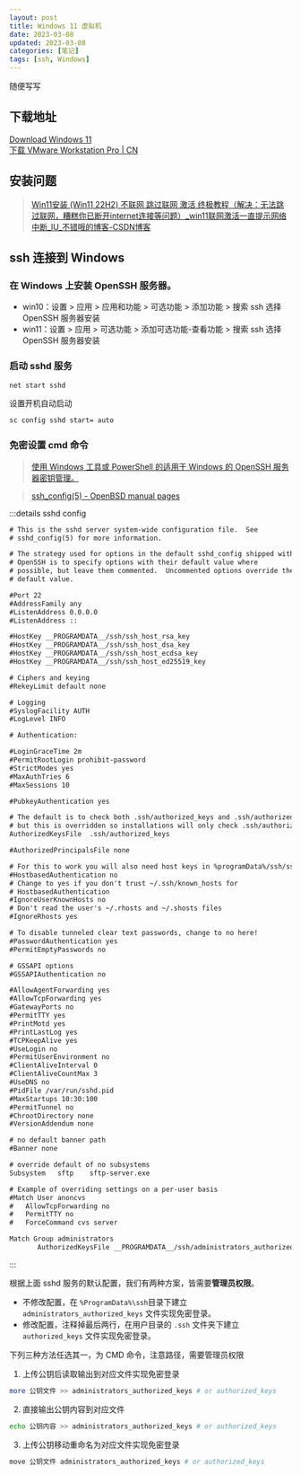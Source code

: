 ```yaml
---
layout: post
title: Windows 11 虚拟机
date: 2023-03-08
updated: 2023-03-08
categories: [笔记]
tags: [ssh, Windows]
---
```


随便写写

## 下载地址

[Download Windows 11](https://www.microsoft.com/zh-cn/software-download/windows11)  
[下载 VMware Workstation Pro | CN](https://www.vmware.com/cn/products/workstation-pro/workstation-pro-evaluation.html)

## 安装问题

>[Win11安装 (Win11 22H2) 不联网 跳过联网 激活 终极教程（解决：无法跳过联网，糟糕你已断开internet连接等问题）_win11联网激活一直提示网络中断_IU_不错哦的博客-CSDN博客](https://blog.csdn.net/chen20170325/article/details/127615233)

## ssh 连接到 Windows

### 在 Windows 上安装 OpenSSH 服务器。

<!-- - win7： -->
- win10：设置 > 应用 > 应用和功能 > 可选功能 > 添加功能 > 搜索 ssh 选择 OpenSSH 服务器安装
- win11：设置 > 应用 > 可选功能 > 添加可选功能-查看功能 > 搜索 ssh 选择 OpenSSH 服务器安装

### 启动 sshd 服务

```bash
net start sshd
```
设置开机自动启动
```bash
sc config sshd start= auto
```

### 免密设置 cmd 命令

>[使用 Windows 工具或 PowerShell 的适用于 Windows 的 OpenSSH 服务器密钥管理。](https://learn.microsoft.com/zh-cn/windows-server/administration/openssh/openssh_keymanagement)

>[ssh_config(5) - OpenBSD manual pages](https://man.openbsd.org/ssh_config)

:::details sshd config
```txt
# This is the sshd server system-wide configuration file.  See
# sshd_config(5) for more information.

# The strategy used for options in the default sshd_config shipped with
# OpenSSH is to specify options with their default value where
# possible, but leave them commented.  Uncommented options override the
# default value.

#Port 22
#AddressFamily any
#ListenAddress 0.0.0.0
#ListenAddress ::

#HostKey __PROGRAMDATA__/ssh/ssh_host_rsa_key
#HostKey __PROGRAMDATA__/ssh/ssh_host_dsa_key
#HostKey __PROGRAMDATA__/ssh/ssh_host_ecdsa_key
#HostKey __PROGRAMDATA__/ssh/ssh_host_ed25519_key

# Ciphers and keying
#RekeyLimit default none

# Logging
#SyslogFacility AUTH
#LogLevel INFO

# Authentication:

#LoginGraceTime 2m
#PermitRootLogin prohibit-password
#StrictModes yes
#MaxAuthTries 6
#MaxSessions 10

#PubkeyAuthentication yes

# The default is to check both .ssh/authorized_keys and .ssh/authorized_keys2
# but this is overridden so installations will only check .ssh/authorized_keys
AuthorizedKeysFile	.ssh/authorized_keys

#AuthorizedPrincipalsFile none

# For this to work you will also need host keys in %programData%/ssh/ssh_known_hosts
#HostbasedAuthentication no
# Change to yes if you don't trust ~/.ssh/known_hosts for
# HostbasedAuthentication
#IgnoreUserKnownHosts no
# Don't read the user's ~/.rhosts and ~/.shosts files
#IgnoreRhosts yes

# To disable tunneled clear text passwords, change to no here!
#PasswordAuthentication yes
#PermitEmptyPasswords no

# GSSAPI options
#GSSAPIAuthentication no

#AllowAgentForwarding yes
#AllowTcpForwarding yes
#GatewayPorts no
#PermitTTY yes
#PrintMotd yes
#PrintLastLog yes
#TCPKeepAlive yes
#UseLogin no
#PermitUserEnvironment no
#ClientAliveInterval 0
#ClientAliveCountMax 3
#UseDNS no
#PidFile /var/run/sshd.pid
#MaxStartups 10:30:100
#PermitTunnel no
#ChrootDirectory none
#VersionAddendum none

# no default banner path
#Banner none

# override default of no subsystems
Subsystem	sftp	sftp-server.exe

# Example of overriding settings on a per-user basis
#Match User anoncvs
#	AllowTcpForwarding no
#	PermitTTY no
#	ForceCommand cvs server

Match Group administrators
       AuthorizedKeysFile __PROGRAMDATA__/ssh/administrators_authorized_keys
```
:::

根据上面 sshd 服务的默认配置，我们有两种方案，皆需要**管理员权限**。
- 不修改配置，在 `%ProgramData%\ssh`目录下建立 `administrators_authorized_keys` 文件实现免密登录。
- 修改配置，注释掉最后两行，在用户目录的 `.ssh` 文件夹下建立 `authorized_keys` 文件实现免密登录。

下列三种方法任选其一，为 CMD 命令，注意路径，需要管理员权限  
1. 上传公钥后读取输出到对应文件实现免密登录
```bash
more 公钥文件 >> administrators_authorized_keys # or authorized_keys
```
2. 直接输出公钥内容到对应文件
```bash
echo 公钥内容 >> administrators_authorized_keys # or authorized_keys
```
3. 上传公钥移动重命名为对应文件实现免密登录
```bash
move 公钥文件 administrators_authorized_keys # or authorized_keys
```
